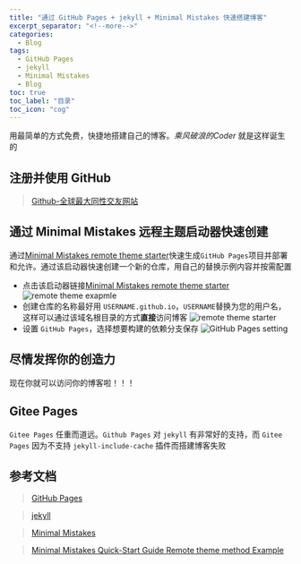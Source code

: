 ```yaml
---
title: "通过 GitHub Pages + jekyll + Minimal Mistakes 快速搭建博客"
excerpt_separator: "<!--more-->"
categories:
  - Blog
tags:
  - GitHub Pages
  - jekyll
  - Minimal Mistakes
  - Blog
toc: true
toc_label: "目录"
toc_icon: "cog"
---
```


用最简单的方式免费，快捷地搭建自己的博客。*乘风破浪的Coder* 就是这样诞生的
<!--more-->

## 注册并使用 GitHub
> [Github-全球最大同性交友网站](https://github.com/)

## 通过 Minimal Mistakes 远程主题启动器快速创建
通过[Minimal Mistakes remote theme starter](https://github.com/mmistakes/mm-github-pages-starter/generate)快速生成`GitHub Pages`项目并部署和允许。通过该启动器快速创建一个新的仓库，用自己的替换示例内容并按需配置

- 点击该启动器链接[Minimal Mistakes remote theme starter](https://github.com/mmistakes/mm-github-pages-starter/generate)
![remote theme exapmle](https://i.loli.net/2021/04/17/NLd3PyVJgUjeBuY.png)
- 创建仓库的名称最好用 `USERNAME.github.io`，`USERNAME`替换为您的用户名，这样可以通过该域名根目录的方式**直接**访问博客
![remote theme starter](https://i.loli.net/2021/04/17/KMwWS5G8Ll9bIfj.jpg)
- 设置 `GitHub Pages`，选择想要构建的依赖分支保存
![GitHub Pages setting](https://i.loli.net/2021/04/17/rdRJb93qTif26AK.jpg)

## 尽情发挥你的创造力
现在你就可以访问你的博客啦！！！

## Gitee Pages
`Gitee Pages` 任重而道远。`Github Pages` 对 `jekyll` 有非常好的支持，而 `Gitee Pages` 因为不支持 `jekyll-include-cache` 插件而搭建博客失败

## 参考文档
> [GitHub Pages](https://pages.github.com/)

> [jekyll](https://jekyllcn.com/)

> [Minimal Mistakes](https://mmistakes.github.io/minimal-mistakes/)

> [Minimal Mistakes Quick-Start Guide Remote theme method Example](https://mmistakes.github.io/minimal-mistakes/docs/quick-start-guide/#remote-theme-method)

